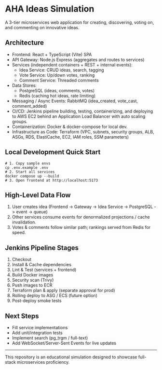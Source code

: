 # AHA Ideas Simulation

A 3-tier microservices web application for creating, discovering, voting on, and commenting on innovative ideas.

## Architecture
- Frontend: React + TypeScript (Vite) SPA
- API Gateway: Node.js Express (aggregates and routes to services)
- Services (independent containers + REST + internal events):
  - Idea Service: CRUD ideas, search, tagging
  - Vote Service: Up/down votes, ranking
  - Comment Service: Threaded comments
- Data Stores:
  - PostgreSQL (ideas, comments, votes)
  - Redis (caching hot ideas, rate limiting)
- Messaging / Async Events: RabbitMQ (idea_created, vote_cast, comment_added)
- CI/CD: Jenkins pipeline building, testing, containerizing, and deploying to AWS EC2 behind an Application Load Balancer with auto scaling groups.
- Containerization: Docker & docker-compose for local dev.
- Infrastructure as Code: Terraform (VPC, subnets, security groups, ALB, ASGs, RDS, ElastiCache, EC2, IAM roles, SSM parameters)

## Local Development Quick Start
```
# 1. Copy sample envs
cp .env.example .env
# 2. Start all services
docker compose up --build
# 3. Open frontend at http://localhost:5173
```

## High-Level Data Flow
1. User creates idea (Frontend -> Gateway -> Idea Service -> PostgreSQL -> event -> queue)
2. Other services consume events for denormalized projections / cache invalidation.
3. Votes & comments follow similar path; rankings served from Redis for speed.

## Jenkins Pipeline Stages
1. Checkout
2. Install & Cache dependencies
3. Lint & Test (services + frontend)
4. Build Docker images
5. Security scan (Trivy)
6. Push images to ECR
7. Terraform plan & apply (separate approval for prod)
8. Rolling deploy to ASG / ECS (future option)
9. Post-deploy smoke tests

## Next Steps
- Fill service implementations
- Add unit/integration tests
- Implement search (pg_trgm / full-text)
- Add WebSocket/Server-Sent Events for live updates

---
This repository is an educational simulation designed to showcase full-stack microservices proficiency.
